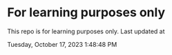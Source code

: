 # For learning purposes only
This repo is for learning purposes only.
Last updated at

Tuesday, October 17, 2023 1:48:48 PM

